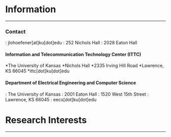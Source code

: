 
# Information

----

### Contact

: jlohoefener[at]ku[dot]edu
: 252 Nichols Hall 
: 2028 Eaton Hall


<h4> Information and Telecommunication Technology Center (ITTC) </h4>

*The University of Kansas
*Nichols Hall
*2335 Irving Hill Road
*Lawrence, KS 66045
*ittc[dot]ku[dot]edu


#### Department of Electrical Engineering and Computer Science

: The University of Kansas
: 2001 Eaton Hall
: 1520 West 15th Street
: Lawrence, KS 66045
: eecs[dot]ku[dot]edu


# Research Interests

----
